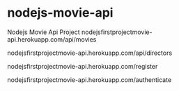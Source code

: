 
# nodejs-movie-api
Nodejs Movie Api Project
nodejsfirstprojectmovie-api.herokuapp.com/api/movies

nodejsfirstprojectmovie-api.herokuapp.com/api/directors

nodejsfirstprojectmovie-api.herokuapp.com/register

nodejsfirstprojectmovie-api.herokuapp.com/authenticate
